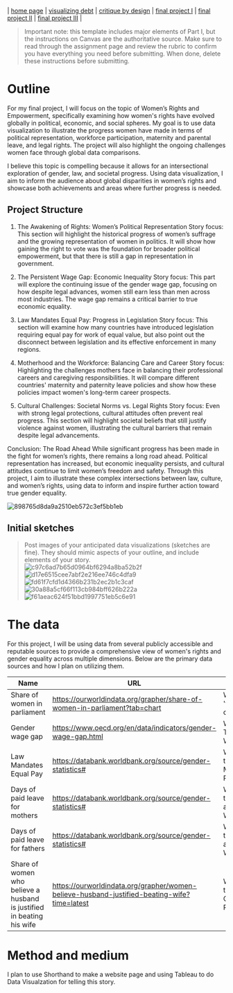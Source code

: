 | [home page](https://cmustudent.github.io/tswd-portfolio-templates/) | [visualizing debt](visualizing-government-debt) | [critique by design](critique-by-design) | [final project I](final-project-part-one) | [final project II](final-project-part-two) | [final project III](final-project-part-three) |


> Important note: this template includes major elements of Part I, but the instructions on Canvas are the authoritative source.  Make sure to read through the assignment page and review the rubric to confirm you have everything you need before submitting.  When done, delete these instructions before submitting.

# Outline 
For my final project, I will focus on the topic of Women’s Rights and Empowerment, specifically examining how women's rights have evolved globally in political, economic, and social spheres. My goal is to use data visualization to illustrate the progress women have made in terms of political representation, workforce participation, maternity and parental leave, and legal rights. The project will also highlight the ongoing challenges women face through global data comparisons.

I believe this topic is compelling because it allows for an intersectional exploration of gender, law, and societal progress. Using data visualization, I aim to inform the audience about global disparities in women’s rights and showcase both achievements and areas where further progress is needed.

## Project Structure
1. The Awakening of Rights: Women’s Political Representation
Story focus: This section will highlight the historical progress of women’s suffrage and the growing representation of women in politics. It will show how gaining the right to vote was the foundation for broader political empowerment, but that there is still a gap in representation in government.

2. The Persistent Wage Gap: Economic Inequality
Story focus: This part will explore the continuing issue of the gender wage gap, focusing on how despite legal advances, women still earn less than men across most industries. The wage gap remains a critical barrier to true economic equality.

3. Law Mandates Equal Pay: Progress in Legislation
Story focus: This section will examine how many countries have introduced legislation requiring equal pay for work of equal value, but also point out the disconnect between legislation and its effective enforcement in many regions.

4. Motherhood and the Workforce: Balancing Care and Career
Story focus: Highlighting the challenges mothers face in balancing their professional careers and caregiving responsibilities. It will compare different countries' maternity and paternity leave policies and show how these policies impact women's long-term career prospects.

5. Cultural Challenges: Societal Norms vs. Legal Rights
Story focus: Even with strong legal protections, cultural attitudes often prevent real progress. This section will highlight societal beliefs that still justify violence against women, illustrating the cultural barriers that remain despite legal advancements.

Conclusion: The Road Ahead
While significant progress has been made in the fight for women’s rights, there remains a long road ahead. Political representation has increased, but economic inequality persists, and cultural attitudes continue to limit women’s freedom and safety. Through this project, I aim to illustrate these complex intersections between law, culture, and women’s rights, using data to inform and inspire further action toward true gender equality.

![898765d8da9a2510eb572c3ef5bb1eb](https://github.com/user-attachments/assets/0998efb7-c95d-47ef-9de5-08bf3021805b)


## Initial sketches
> Post images of your anticipated data visualizations (sketches are fine). They should mimic aspects of your outline, and include elements of your story.  
![c97c6ad7b65d0964bf6294a8ba52b2f](https://github.com/user-attachments/assets/430378c5-67d3-4d3d-9f42-5212db27c96e)
![d17e6515cee7abf2e216ee746c4dfa9](https://github.com/user-attachments/assets/3d13dcb4-e70e-4058-9be2-dd7c4187b7db)
![fd61f7cfd1d4366b231b2ec2b1c3caf](https://github.com/user-attachments/assets/0edcd79c-f935-4ce4-b110-6aa54673962b)
![30a88a5cf66f113cb984bff626b222a](https://github.com/user-attachments/assets/ef5970de-ba32-478f-8cec-2a9303f187b4)
![f61aeac624f51bbd1997751eb5c6e91](https://github.com/user-attachments/assets/584c377b-da75-4803-a747-75e13cd92a7a)

# The data
For this project, I will be using data from several publicly accessible and reputable sources to provide a comprehensive view of women's rights and gender equality across multiple dimensions. Below are the primary data sources and how I plan on utilizing them.

| Name | URL | Description |
|------|-----|-------------|
| Share of women in parliament | https://ourworldindata.org/grapher/share-of-women-in-parliament?tab=chart | Will be used in 'the Awakening of Rights' Part |
| Gender wage gap |https://www.oecd.org/en/data/indicators/gender-wage-gap.html | Will be in the ' The Persistent Wage Gap' Part|
| Law Mandates Equal Pay |https://databank.worldbank.org/source/gender-statistics#| Will be in the'Law Mandates Equal Pay' Part|
| Days of paid leave for mothers |https://databank.worldbank.org/source/gender-statistics#| Will be in the'Motherhood and the Workforce' Part|
| Days of paid leave for fathers |https://databank.worldbank.org/source/gender-statistics#| Will be in the'Motherhood and the Workforce' Part|
| Share of women who believe a husband is justified in beating his wife |https://ourworldindata.org/grapher/women-believe-husband-justified-beating-wife?time=latest| Will be in the'Cultural Challenges' Part|


# Method and medium
I plan to use Shorthand to make a website page and using Tableau to do Data Visualzation for telling this story.


